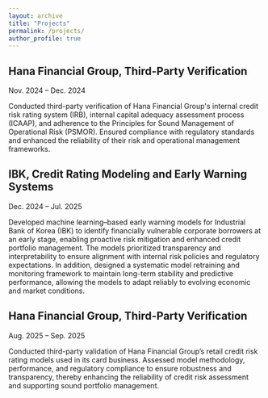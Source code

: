 ```yaml
---
layout: archive
title: "Projects"
permalink: /projects/
author_profile: true
---
```


## Hana Financial Group, Third-Party Verification  

Nov. 2024 – Dec. 2024  

Conducted third-party verification of Hana Financial Group's internal credit risk rating system (IRB), internal capital adequacy assessment process (ICAAP), and adherence to the Principles for Sound Management of Operational Risk (PSMOR). Ensured compliance with regulatory standards and enhanced the reliability of their risk and operational management frameworks.

## IBK, Credit Rating Modeling and Early Warning Systems  

Dec. 2024 – Jul. 2025

Developed machine learning–based early warning models for Industrial Bank of Korea (IBK) to identify financially vulnerable corporate borrowers at an early stage, enabling proactive risk mitigation and enhanced credit portfolio management. The models prioritized transparency and interpretability to ensure alignment with internal risk policies and regulatory expectations. In addition, designed a systematic model retraining and monitoring framework to maintain long-term stability and predictive performance, allowing the models to adapt reliably to evolving economic and market conditions.

## Hana Financial Group, Third-Party Verification  

Aug. 2025 – Sep. 2025  

Conducted third-party validation of Hana Financial Group’s retail credit risk rating models used in its card business. Assessed model methodology, performance, and regulatory compliance to ensure robustness and transparency, thereby enhancing the reliability of credit risk assessment and supporting sound portfolio management.
